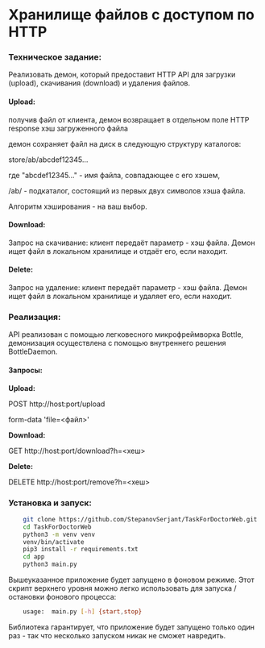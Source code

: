 <h1>Хранилище файлов с доступом по HTTP</h1>

<h3>Техническое задание:</h3>
Реализовать демон, который предоставит HTTP API для загрузки (upload), скачивания (download) и удаления файлов.


<h4>Upload:</h4>
получив файл от клиента, демон возвращает в отдельном поле HTTP response хэш загруженного файла

демон сохраняет файл на диск в следующую структуру каталогов:

store/ab/abcdef12345...

где "abcdef12345..." - имя файла, совпадающее с его хэшем,

/ab/ - подкаталог, состоящий из первых двух символов хэша файла.

Алгоритм хэширования - на ваш выбор.


<h4>Download:</h4>
Запрос на скачивание: клиент передаёт параметр - хэш файла. Демон ищет файл в локальном хранилище и отдаёт его, если находит.


<h4>Delete:</h4>
Запрос на удаление: клиент передаёт параметр - хэш файла. Демон ищет файл в локальном хранилище и удаляет его, если находит.


<h3>Реализация:</h3>
API реализован с помощью легковесного микрофреймворка Bottle, демонизация осуществлена с помощью внутреннего решения BottleDaemon.

<h4>Запросы:</h4>
<b>Upload:</b>

POST http://host:port/upload



form-data 'file=<файл>'

<b>Download:</b>

GET http://host:port/download?h=<хеш>

<b>Delete:</b>

DELETE http://host:port/remove?h=<хеш>


<h3>Установка и запуск:</h3>

```bash
    git clone https://github.com/StepanovSerjant/TaskForDoctorWeb.git
    cd TaskForDoctorWeb
    python3 -m venv venv
    venv/bin/activate
    pip3 install -r requirements.txt 
    cd app
    python3 main.py
```

Вышеуказанное приложение будет запущено в фоновом режиме. 
Этот скрипт верхнего уровня можно легко использовать для запуска / остановки фонового процесса:

```bash
    usage:  main.py [-h] {start,stop}
```
Библиотека гарантирует, что приложение будет запущено только один раз - так что несколько запуском никак не сможет навредить.
